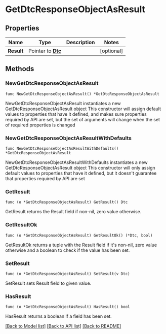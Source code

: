 # GetDtcResponseObjectAsResult

## Properties

Name | Type | Description | Notes
------------ | ------------- | ------------- | -------------
**Result** | Pointer to [**Dtc**](Dtc.md) |  | [optional] 

## Methods

### NewGetDtcResponseObjectAsResult

`func NewGetDtcResponseObjectAsResult() *GetDtcResponseObjectAsResult`

NewGetDtcResponseObjectAsResult instantiates a new GetDtcResponseObjectAsResult object
This constructor will assign default values to properties that have it defined,
and makes sure properties required by API are set, but the set of arguments
will change when the set of required properties is changed

### NewGetDtcResponseObjectAsResultWithDefaults

`func NewGetDtcResponseObjectAsResultWithDefaults() *GetDtcResponseObjectAsResult`

NewGetDtcResponseObjectAsResultWithDefaults instantiates a new GetDtcResponseObjectAsResult object
This constructor will only assign default values to properties that have it defined,
but it doesn't guarantee that properties required by API are set

### GetResult

`func (o *GetDtcResponseObjectAsResult) GetResult() Dtc`

GetResult returns the Result field if non-nil, zero value otherwise.

### GetResultOk

`func (o *GetDtcResponseObjectAsResult) GetResultOk() (*Dtc, bool)`

GetResultOk returns a tuple with the Result field if it's non-nil, zero value otherwise
and a boolean to check if the value has been set.

### SetResult

`func (o *GetDtcResponseObjectAsResult) SetResult(v Dtc)`

SetResult sets Result field to given value.

### HasResult

`func (o *GetDtcResponseObjectAsResult) HasResult() bool`

HasResult returns a boolean if a field has been set.


[[Back to Model list]](../README.md#documentation-for-models) [[Back to API list]](../README.md#documentation-for-api-endpoints) [[Back to README]](../README.md)


